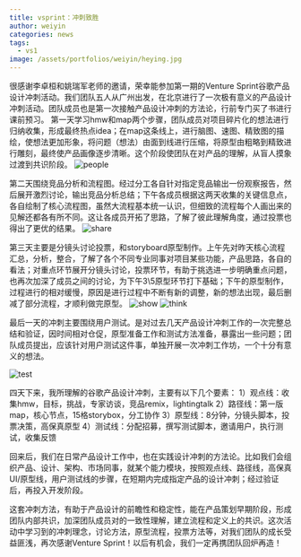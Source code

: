 ```yaml
---
title: vsprint：冲刺致胜
author: weiyin
categories: news
tags:
  - vs1
image: /assets/portfolios/weiyin/heying.jpg
---
```

很感谢李卓桓和姚瑞军老师的邀请，荣幸能参加第一期的Venture Sprint谷歌产品设计冲刺活动。我们团队五人从广州出发，在北京进行了一次极有意义的产品设计冲刺活动。团队成员也是第一次接触产品设计冲刺的方法论，行前专门买了书进行课前预习。
第一天学习hmw和map两个步骤，团队成员对项目碎片化的想法进行归纳收集，形成最终热点idea；在map这条线上，进行脑图、速图、精致图的描绘，使想法更加形象，将问题（想法）由面到线进行压缩，将原型由粗略到精致进行雕刻，最终使产品画像逐步清晰。这个阶段使团队在对产品的理解，从盲人摸象过渡到共识阶段。
![people](/assets/2019/01-weiyin-sprint/1-people.jpg)

第二天围绕竞品分析和流程图。经过分工各自针对指定竞品输出一份观察报告，然后展开激烈讨论，输出竞品分析总结；下午各成员根据这两天收集的关键信息点，各自绘制了核心流程图，虽然大流程基本统一认识，但细致的流程每个人画出来的见解还都各有所不同。这让各成员开拓了思路，了解了彼此理解角度，通过投票也得出了更优的结果。
![share](/assets/01-weiyin-sprint/2-share.jpg)

第三天主要是分镜头讨论投票，和storyboard原型制作。上午先对昨天核心流程汇总，分析，整合，了解了各个不同专业同事对项目某些功能，产品思路，各自的看法；对重点环节展开分镜头讨论，投票环节，有助于挑选进一步明确重点问题，也再次加深了成员之间的讨论，为下午3\5原型环节打下基础；下午的原型制作，过程进行的相对缓慢，原因是进行过程中不断有新的调整，新的想法出现，最后删减了部分流程，才顺利做完原型。
![show](/assets/2019/01-weiyin-sprint/3-show.jpg)
![think](/assets/2019/01-weiyin-sprint/4-think.jpg)

最后一天的冲刺主要围绕用户测试。是对过去几天产品设计冲刺工作的一次完整总结和验证，因时间相对仓促，原型准备工作和测试方法准备，暴露出一些问题；团队成员提出，应该针对用户测试这件事，单独开展一次冲刺工作坊，一个十分有意义的想法。

![test](/assets/2019/01-weiyin-sprint/5-test.jpg)

四天下来，我所理解的谷歌产品设计冲刺，主要有以下几个要素：
1）观点线：收集hmw，目标，挑战，专家访谈，竞品remix，lightingtalk
2）路径线：第一版map，核心节点，15格storybox，分工协作
3）原型线：8分钟，分镜头脚本，投票决策，高保真原型
4）测试线：分配招募，撰写测试脚本，邀请用户，执行测试，收集反馈

回来后，我们在日常产品设计工作中，也在实践设计冲刺的方法论。比如我们会组织产品、设计、架构、市场同事，就某个能力模块，按照观点线、路径线，高保真UI/原型线，用户测试线的步骤，在短期内完成指定产品的设计冲刺；经过验证后，再投入开发阶段。

这套冲刺方法，有助于产品设计的前瞻性和稳定性，能在产品策划早期阶段，形成团队内部共识，加深团队成员对的一致性理解，建立流程和定义上的共识。这次活动中学习到的冲刺理念，讨论方法，原型流程，投票方法等，对我们团队的成长受益匪浅，再次感谢Venture Sprint！以后有机会，我们一定再携团队回炉再造！
